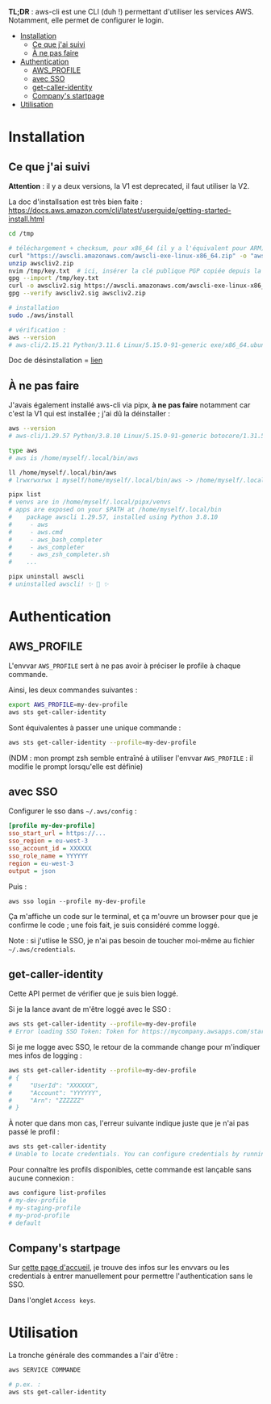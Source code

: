**TL;DR** : aws-cli est une CLI (duh !) permettant d'utiliser les services AWS. Notamment, elle permet de configurer le login.

- [Installation](#installation)
  * [Ce que j'ai suivi](#ce-que-j-ai-suivi)
  * [À ne pas faire](#--ne-pas-faire)
- [Authentication](#authentication)
  * [AWS_PROFILE](#aws-profile)
  * [avec SSO](#avec-sso)
  * [get-caller-identity](#get-caller-identity)
  * [Company's startpage](#company-s-startpage)
- [Utilisation](#utilisation)

# Installation

## Ce que j'ai suivi

**Attention** : il y a deux versions, la V1 est deprecated, il faut utiliser la V2.

La doc d'installsation est très bien faite : https://docs.aws.amazon.com/cli/latest/userguide/getting-started-install.html

```sh
cd /tmp

# téléchargement + checksum, pour x86_64 (il y a l'équivalent pour ARM) :
curl "https://awscli.amazonaws.com/awscli-exe-linux-x86_64.zip" -o "awscliv2.zip"
unzip awscliv2.zip
nvim /tmp/key.txt  # ici, insérer la clé publique PGP copiée depuis la doc d'installation
gpg --import /tmp/key.txt
curl -o awscliv2.sig https://awscli.amazonaws.com/awscli-exe-linux-x86_64.zip.sig
gpg --verify awscliv2.sig awscliv2.zip

# installation
sudo ./aws/install

# vérification :
aws --version
# aws-cli/2.15.21 Python/3.11.6 Linux/5.15.0-91-generic exe/x86_64.ubuntu.20 prompt/off
```

Doc de désinstallation = [lien](https://docs.aws.amazon.com/cli/latest/userguide/uninstall.html)


## À ne pas faire

J'avais également installé aws-cli via pipx, **à ne pas faire** notamment car c'est la V1 qui est installée ; j'ai dû la déinstaller :

```sh
aws --version
# aws-cli/1.29.57 Python/3.8.10 Linux/5.15.0-91-generic botocore/1.31.57

type aws
# aws is /home/myself/.local/bin/aws

ll /home/myself/.local/bin/aws
# lrwxrwxrwx 1 myself/home/myself/.local/bin/aws -> /home/myself/.local/pipx/venvs/awscli/bin/aws

pipx list
# venvs are in /home/myself/.local/pipx/venvs
# apps are exposed on your $PATH at /home/myself/.local/bin
#    package awscli 1.29.57, installed using Python 3.8.10
#     - aws
#     - aws.cmd
#     - aws_bash_completer
#     - aws_completer
#     - aws_zsh_completer.sh
#    ...

pipx uninstall awscli
# uninstalled awscli! ✨ 🌟 ✨
```


# Authentication

## AWS_PROFILE

L'envvar `AWS_PROFILE` sert à ne pas avoir à préciser le profile à chaque commande.

Ainsi, les deux commandes suivantes :

```sh
export AWS_PROFILE=my-dev-profile
aws sts get-caller-identity
```

Sont équivalentes à passer une unique commande :

```sh
aws sts get-caller-identity --profile=my-dev-profile
```

(NDM : mon prompt zsh semble entraîné à utiliser l'envvar `AWS_PROFILE` : il modifie le prompt lorsqu'elle est définie)

## avec SSO

Configurer le sso dans `~/.aws/config` :

```ini
[profile my-dev-profile]
sso_start_url = https://...
sso_region = eu-west-3
sso_account_id = XXXXXX
sso_role_name = YYYYYY
region = eu-west-3
output = json
```


Puis :

```
aws sso login --profile my-dev-profile
```

Ça m'affiche un code sur le terminal, et ça m'ouvre un browser pour que je confirme le code ; une fois fait, je suis considéré comme loggé.

Note : si j'utlise le SSO, je n'ai pas besoin de toucher moi-même au fichier `~/.aws/credentials`.

## get-caller-identity

Cette API permet de vérifier que je suis bien loggé.

Si je la lance avant de m'être loggé avec le SSO :

```sh
aws sts get-caller-identity --profile=my-dev-profile
# Error loading SSO Token: Token for https://mycompany.awsapps.com/start does not exist
```

Si je me logge avec SSO, le retour de la commande change pour m'indiquer mes infos de logging :

```sh
aws sts get-caller-identity --profile=my-dev-profile
# {
#     "UserId": "XXXXXX",
#     "Account": "YYYYYY",
#     "Arn": "ZZZZZZ"
# }
```

À noter que dans mon cas, l'erreur suivante indique juste que je n'ai pas passé le profil :

```sh
aws sts get-caller-identity
# Unable to locate credentials. You can configure credentials by running "aws configure".
```

Pour connaître les profils disponibles, cette commande est lançable sans aucune connexion :

```sh
aws configure list-profiles
# my-dev-profile
# my-staging-profile
# my-prod-profile
# default
```

## Company's startpage

Sur [cette page d'accueil](https://mycompany.awsapps.com/start#/), je trouve des infos sur les envvars ou les credentials à entrer manuellement pour permettre l'authentication sans le SSO.

Dans l'onglet `Access keys`.

# Utilisation

La tronche générale des commandes a l'air d'être :

```sh
aws SERVICE COMMANDE

# p.ex. :
aws sts get-caller-identity
```
